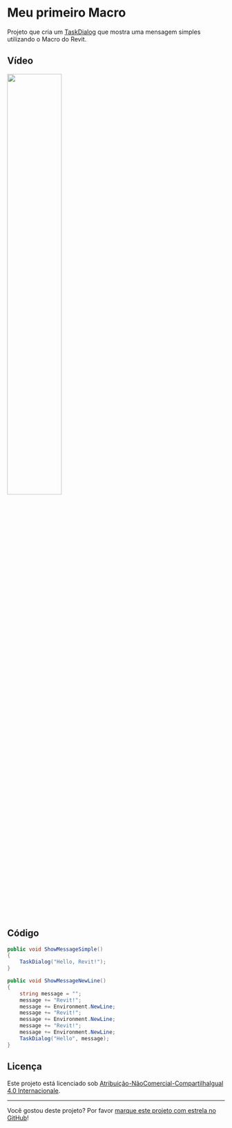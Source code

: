 # Meu primeiro Macro

Projeto que cria um [TaskDialog] que mostra uma mensagem simples utilizando o Macro do Revit.

## Vídeo

[<img src="https://img.youtube.com/vi/qY4bDOyZozQ/hqdefault.jpg" width="50%">](https://youtu.be/qY4bDOyZozQ)

## Código

```C#
public void ShowMessageSimple()
{
    TaskDialog("Hello, Revit!");
}
```

```C#
public void ShowMessageNewLine()
{
    string message = "";
    message += "Revit!";
    message += Environment.NewLine;
    message += "Revit!";
    message += Environment.NewLine;
    message += "Revit!";
    message += Environment.NewLine;
    TaskDialog("Hello", message);
}
```

## Licença

<p>Este projeto está licenciado sob <a rel="license" href="https://creativecommons.org/licenses/by-nc-sa/4.0/deed.pt">Atribuição-NãoComercial-CompartilhaIgual 4.0 Internacionale</a>.</p>

---

Você gostou deste projeto? Por favor [marque este projeto com estrela no GitHub](https://github.com/ricaun/RevitAPI/stargazers)!

[TaskDialog]: https://www.revitapidocs.com/2020/853afb57-7455-a636-9881-61a391118c16.htm
